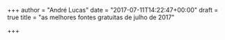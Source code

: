 +++
author = "André Lucas"
date = "2017-07-11T14:22:47+00:00"
draft = true
title = "as melhores fontes gratuitas de julho de 2017"

+++
